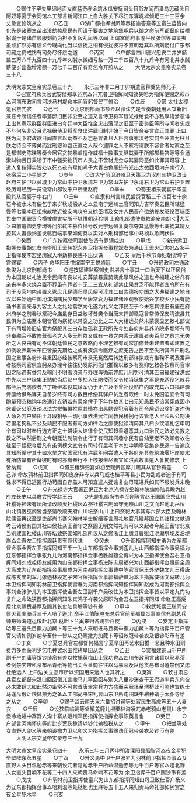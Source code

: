 <!-- { "loadSidebar": true } -->
　　○赐住不罕失里绵地面女直猛奇赤金筑木瓜安抚司头目彭友闻西番乌思藏头目阿奴等宴于会同馆△工部言新河江口上自大胜关下尽江东驿堤堓倾圯三十三百余丈急宜修筑从之
　　○乙丑
　　○湖广都指挥谢凤等奏招谕答意等五寨生苗皆向化先是诸寨生苗出没劫掠居民有司请于要害之地筑堡屯兵以御之命前军都督府给榜招谕于是诸苗顺服刻箭为担不复叛乱凤等以闻  上谓掌前府事隆平侯张信等曰蛮夷虽顽犷然亦有信义今既向化当以信抚之稍有侵扰彼将不直朝廷其以所刻箭付广东都司藏之仍戒饬有司务尽怀绥之道
　　○丙寅
　　○户部言四川德兴思安二井岁额盐五万六千九百四十九斤年久醎水微细亏盐一万二千四百八十九斤今有河北井水醎薪便岁出盐增常额一万七千二百斤有奇乞令开煎从之
　　大明太宗文皇帝实录卷三十八


大明太宗文皇帝实录卷三十九
　　永乐三年春二月丁卯朔遣官释奠先师孔子
　　○召宣府总兵官武安侯郑享还京△升兀者卫指挥同知锁失哈为指挥使赐之彩币△河南布政司言河决马村堤命本司官躬督民丁脩治
　　○戊辰
　　○祭  太社太稷  遣官祭先农
　　○己巳
　　○北京刑部尚书额佥以罪诛先是佥奏朝廷用人宜新旧兼任今所信任者率藩邸旧臣非公至之道又言侍卫将军皆光禄给食不亦私厚语涉怨诽  上出其奏示群臣群臣进曰今廷中大臣惟金忠出藩邸之旧至于密务臣等所与闻者忠或不与何名非公且光禄给侍卫将军食出洪武旧制非始于今日皆佥妄言宜正其罪  上曰朕为天下君政欲日闻直言以助益不及岂恶言者且人臣言事亦湏考实何至诬直为枉且朕之待佥不薄矣而犹刑怨诽岂正直之人哉今遽罪之人不察将谓朕不容言者姑寘之至是都御史陈瑛等奏佥居官贪婪暴虐擅作威福十数事又纵其妻于所部郡县笞辱等令逼索财物且日乘轿于市中强买物货市人畏之不啻豺虎佥与其妻同恶如此罪其可容  上遣人复按得实皆处以死△夜有星如鸡子大青白色尾迹有光出太微西垣内东南行入张宿后二小星随之
　　○庚午
　　○改大宁前卫济州卫天策卫为汉府三护卫改设赵府三护卫以彭城卫为常山中护卫永清左卫为常山左护卫永清右卫为常山右护卫置经历司经历一员设常山郡牧千户所隶赵府
　　○辛未
　　○蜀王椿来朝宴于华盖殿其从官宴于中右门
　　○壬申
　　○直隶和州言州民尝贷官稻三千四百七十余石今被水未有偿乞于来岁秋成偿从之△云南宁远州土官同知力吉罕奏云臣所辖猛慢等七寨本臣祖宗故地近被安南攻夺又掳臣壻及女并人民畜产徵纳差发驱役百端臣世奉中国职贡今横被虐害实所不堪惟朝廷矜悯  上命礼部遣使赉敕谕安南胡＜大互＞曰前遣御史李琦等问尔弑主篡位僣号改元宁远州复奏尔夺其猛慢等七寨掳其壻女掠其人畜徵纳差发驱百端事果如何具以实对△刑科都给事中马桢以欺罔伏诛
　　○癸酉
　　○广东按察使司副使耿贤有罪谪戍边
　　○甲戌
　　○新册添卫指挥佥事胡忠女为崇阳王孟炜妃永州卫指挥佥事程斌女为通山王孟火□禽妃△永平卫指挥使李宏坐虏寇入境劫掠畏怯不出伏诛
　　○乙亥  皇后千秋节命妇朝贺坤宁宫赐宴
　　○丙子  命华阳王悦燿崇宁王悦燇冠
　　○丁丑
　　○升通政司左通政朱浚为北京刑部尚书
　　○巡按福建监察御史洪堪言十事其一曰治天下以正风俗为本国朝以礼治民令民间有丧以礼安葬禁暴露焚烧此厚风俗之道也今福建之俗凡有亲丧率多火烧弃置不葬虽有葬者十无二三宜从礼部禁止果贫乏不能葬者宜令所在有司于没官地内设置义冢庶几民德归厚风俗可淳其二曰崇德报功国之大典福建之地自汉以来始通中国地滨海隅民少知学至唐常衮为福建诸州观察使始兴学校乡小民有能诵书者衮亲与为客主人之礼始翕然向化遂为礼义之邦民至于今未忘其德旧有庙在府州府学之前春秋祭祀今庙虽存日益敝坏昔樊令当唐末捍御赣寇曾常侍保安清流县其民俱为立庙至本朝皆官为祭祀以常衮之功比之二人大相远矣然未蒙褒显乞敕礼部议下有司增修旧庙官为祭祀其三曰存恤孤老王政所先今处各府州县养济院多颓坏有司非奉勘合不敢修葺孤老之人多无所依又或有一县之内素无建置者夫百里之县岂无失所之人良由有司不体朝廷恤民之意故略而不理乞敕有司常加修葺未建置者即建置之如例收养薪米布匹皆按先期给之或有疾病令医疗之庶无告之民不至失所其四曰刑名国之重事各府州县重囚必经按察司审录无冤然后转达刑部详拟或有推鞠不明及番异者按察司官俱宜躬亲办理今往往仍发原问衙门推鞠以致多有冤抑乞敕各按察司官审囚之际遇有番异及鞠问不明者湏亲与办理毋循前弊庶几刑罚可清其五曰福建役洪武中先以三户垛集正贴轮当后贴户多抽入伍防倭而又令轮当垛集之军是充两役乞敕兵部今后充防倭者户丁听继本役其垛军仍于正户及不曾补役贴户内取充其六曰福建驿传廪给俱系驿夫自备岁终有司方数目给偿其驿户贫乏者取给一时未免囷迫宜令有司酌量预支粮饷年终通计支销若有羡余俾于下年作数其七曰无知愚民不谙常宪或因小忿辄诉公庭及论以法方觉悔惧推原其情亦出愚戆误犯令着有司令后词讼除奸盗诈伪人命外若户婚田土斗殴相争一切小事依洪武年间教民榜例付该管老人里长从公剖决若里老狥私不公及顽民不服者有司方如律治之庶使狱讼清简其八曰乡饮酒礼乞申明令有司以时奉行选方正之士讲读大诰律令使民知趋善避恶其九曰治民之法必先教之教之不从然后刑之今朝廷法制禁令止行于有司其闾巷小民有自幼至老不及知者故往往至于误犯今后凡有条例榜文宜令有司转行里老于本处申明亭召集乡民逐一告谕庶其知所循守其十曰水旱之灾国家代有洪武年间尝遣人于各府州县修筑塘堰圩岸使水有所防旱有所备彼时有时亦有奉行不止核报未尽者宜如洪武故事遣人复勘修筑  上皆纳焉
　　○戊寅
　　○蜀王椿辞归宴如初至赐赉甚厚并赐其从官钞有差
　　○己卯  命故羽林前卫指挥同知庞彦非专以兵马威也桂平等县小民为乱或者迫于有司诛求不得已逃匿行劫苟图自存盖未可知宜遣人抚谕复业毋辄进兵如其不服发兵未晚
　　○壬午
　　○升光禄寺大官署正倪正为北京光禄寺丞翰林院编修陆具瞻为赵府左长史以具瞻尝授学赵王云
　　○先是礼部尚书李至刚等言赵王国国应祭山川社稷等神未有坛所请改顺天社稷坛△祭社稷古制留守无祭山川之文而赵地北岳恒山北镇医巫闾皆当祭请改顺天府山川坛祭山川  上曰祭祀大事其与六部大臣及翰林院儒臣再议至是吏部尚书蹇义翰林学士解缙等言周礼地官凡建邦国立其社稷文献通考云诸侯有国其社曰侯社亲王留守之祭固无明文然礼有可以义起者今赵王留守北京当别建国社稷山川等坛致祭宜如礼部所议从之修浙江上虞县曹娥江池湖埧埂及沿堤岸△金吾左卫指挥周廷贵有罪伏诛
　　○癸未
　　○升都指挥同知史勇为左军都督佥事金吾左卫指挥同知王千一为山东都指挥佥事刘歪儿为山西都指挥佥事吴福为辽东都指挥佥事张九儿为河南都指挥佥事杨胜雄甄全傅兴为本卫指挥使金吾右卫指挥同知刘成祖杨友戚用为山东都指挥佥事杨进陈志周福兴为山西都指挥佥事周全周大高成为辽东都指挥佥事周成为河南都指挥佥事曹中陈官音保王外驴魏文儿王得唐成陈友辛刘军儿张遇林段定子宋官保指挥佥事郭福驴俱为本卫指挥使徐文马转儿为本卫指挥同知羽林前卫指挥使雷春为河南都指挥同知指挥同知赵成为河南都指挥佥事刘全张驴儿为本卫指挥使金吾左卫副千户吴改住为本卫指挥佥事皆以平定九门功复升之命故狭西都指挥同知朱宾鸿子祥袭父原职为金吾左卫指挥同知  命赵王高燧居北京赐赉甚厚及赐其长史陆具瞻等钞有差
　　○甲申
　　○敕武城侯王聪同安侯火真率骑兵三千人哨了迤北  命平江伯陈瑄充总兵官前军都督佥事宣信充副总兵帅舟师海道运粮赴北京  鞑靼卜兰奚来归各赐钞百锭
　　○丙戌
　　○安定卫指挥哈等三遣头目撒力加藏卜等三十九人来朝进马且奏举撒力加藏卜等为指挥千百户管官又请如例岁纳孳畜什一皆从之仍赐撒力加藏卜等诏敕冠带袭衣及银钞彩币有差
　　○丁亥
　　○宁夏总兵官左都督何福言宁夏旱田再艺水田惟一艺且种水田则费力多而获利少乞屯种罢水田惟耕旱田从之
　　○乙丑
　　○赏福建铜山千户所副千户刘庸等银钞绮帛有差以牧捕黄梅山土寇功也△四川布政司言诸番以马易茶者例禁夹带私茶布帛青纸等物出关今番商往往以马易茶及以他货易布司遵禁例又虑杜绝远人  上曰边关立互市所以资国用来远人也其听之
　　○庚寅
　　○敕甘肃总兵官左都督宋晟曰回回倒兀言撒马儿罕回回与别失八里沙迷查干王假道率兵东向彼必未敢肆志如此然边备常不可怠昔唐太宗兵力方盛而突厥径至渭桥此可鉴也宜练士马谨斥堠计粮储预为之备△工部尚书宋礼言山东卫所屯田缺牛耕种请于太仆寺给之从之
　　○辛卯
　　○赐子监云南天泉六番招讨司等处官民生高虎等五十人夏衣
　　○壬辰
　　○设狭临临洮等处镇羗鹿儿埧栗林沟凌兀赤老鸦山老鼠川永宁堡冷地峪中寨野人沟十寨从岷州军民指挥使指挥佥事陈英言也
　　○癸巳
　　○户部言河南怀庆等府比岁荒伤稼请以钞代输租税从之
　　○甲午
　　○把兰等处女直野人卯义等来朝设撒力卫以卯义为指挥佥事赐诰印冠带袭衣及钞币有差
　　大明太宗文皇帝实录卷三十九


大明太宗文皇帝实录卷四十
　　永乐三年三月丙申朔浚溧阳县胭脂河△夜金星犯垒壁阵东苐五星
　　○丁酉
　　○升义勇中卫千户张昇为羽林前卫指挥佥事△女直野人头目温勉赤等来朝设兀者隐勉赤千户所命温勉赤等为千百户等官△迤北野人女直头目喃不花等二十四人来朝贡马命喃不花等为  余卫指挥千百户赐钞币有差
　　○戊戌
　　○升羽林前卫指挥使童兴为山东都指挥同知山丹卫致仕百户杨义为辽东都指挥佥事△哈剌温等处鞑靼也里麻等五十五人来归贡马命礼部如例赏之  夜金星犯木星
　　○己亥
